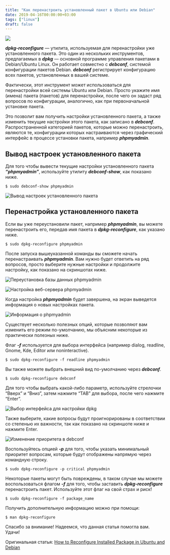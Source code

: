 ```yaml
---
title: "Как перенастроить установленный пакет в Ubuntu или Debian"
date: 2019-04-16T00:00:00+03:00
tags: ["linux"]
draft: false
---
```


![](/posts/как-перенастроить-установленный-пак/shapka6-2.jpg)

**_dpkg-reconfigure_** — утилита, используемая для перенастройки уже установленного пакета. Это один из нескольких
инструментов, предлагаемых в **_dpkg_** — основной программе управления пакетами в Debian/Ubuntu Linux. Он работает
совместно с **_debconf_**, системой конфигурации пакетов Debian. **_debconf_** регистрирует конфигурацию всех пакетов,
установленных в вашей системе.

Фактически, этот инструмент может использоваться для перенастройки всей системы Ubuntu или Debian. Просто укажите имя
(имена) пакета (пакетов) для перенастройки, после чего он задаст ряд вопросов по конфигурации, аналогично, как при
первоначальной установке пакета.

Это позволит вам получить настройки установленного пакета, а также изменить текущие настройки этого пакета, как записано
в **_debconf_**. Распространенной категорией пакетов, которые можно перенастроить, являются те, конфигурации которых
настраиваются через графический интерфейс в процессе установки пакета, например **_phpmyadmin_**.

## Вывод настроек установленного пакета

Для того чтобы вывести текущие настройки установленного пакета **_“phpmyadmin”_**, используйте утилиту
**_debconf-show_**, как показано ниже.

```
$ sudo debconf-show phpmyadmin
```

![Вывод настроек установленного пакета](https://www.tecmint.com/wp-content/uploads/2018/09/View-Installed-Package-Configurations.png)

## Перенастройка установленного пакета

Если вы уже переустановили пакет, например **_phpmyadmin_**, вы можете перенастроить его, передав имя пакета в
**_dpkg-reconfigure_**, как указано ниже.

```
$ sudo dpkg-reconfigure phpmyadmin
```

После запуска вышеуказанной команды вы сможете начать перенастраивать **_phpmyadmin_**. Вам нужно будет ответить на ряд
вопросов, просто выберите нужные настройки и продолжите настройку, как показано на скриншотах ниже.

![Переустановка базы данных phpmyadmin](https://www.tecmint.com/wp-content/uploads/2018/09/Reinstall-Database-for-PhpMyAdmin.png)

![Настройка веб-сервера phpmyadmin](https://www.tecmint.com/wp-content/uploads/2018/09/Configure-Web-Server-for-PhpMyAdmin.png)

Когда настройка **_phpmyadmin_** будет завершена, на экран выведется информация о новых настройках пакета.

![Информация о phpmyadmin](https://www.tecmint.com/wp-content/uploads/2018/09/PhpMyAdmin-Information.png)

Существует несколько полезных опций, которые позволяют вам изменить его режим по-умолчанию, мы объясним некоторые из
практически полезных ниже.

Флаг **_-f_** используется для выбора интерфейса (например dialog, readline, Gnome, Kde, Editor или noninteractive).

```
$ sudo dpkg-reconfigure -f readline phpmyadmin
```

Вы также можете выбрать внешний вид по-умолчанию через **_debconf_**.

```
$ sudo dpkg-reconfigure debconf
```

Для того чтобы выбрать какой-либо параметр, используйте стрелочки “Вверх” и “Вниз”, затем нажмите “TAB” для выбора,
после чего нажмите “Enter”.

![Выбор интерфейса для настройки dpkg](https://www.tecmint.com/wp-content/uploads/2018/09/Change-dpkg-reconfigure-Frontend.png)

Также выберите, какие вопросы будут проигнорированы в соответствии со степенью их важности, так как показано на
скриншоте ниже и нажмите Enter.

![Изменение приоритета в debconf](https://www.tecmint.com/wp-content/uploads/2018/09/Change-Debconf-Priority.png)

Воспользуйтесь опцией **_-p_** для того, чтобы указать минимальный приоритет вопросам, которые будут отображены напрямую
через командную строку.

```
$ sudo dpkg-reconfigure -p critical phpmyadmin
```

Некоторые пакеты могут быть повреждены, в таком случае мы можете воспользоваться флагом **_-f_** для того, чтобы заставить
**_dpkg-reconfigure_** перенастроить пакет. Используйте этот флаг на свой страх и риск!

```
$ sudo dpkg-reconfigure -f package_name
```

Получить дополнительную информацию можно при помощи:

```
$ man dpkg-reconfigure
```

Спасибо за внимание! Надеемся, что данная статья помогла вам. Удачи!

Оригинальная статья: [How to Reconfigure Installed Package in Ubuntu and Debian](https://www.tecmint.com/dpkg-reconfigure-installed-package-in-ubuntu-debian/)
